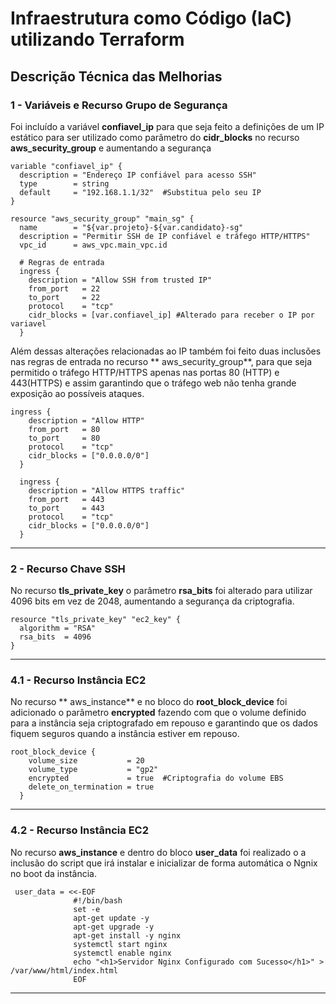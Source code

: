 # Infraestrutura como Código (IaC) utilizando Terraform

## Descrição Técnica das Melhorias

### 1 - Variáveis e Recurso Grupo de Segurança
Foi incluído a variável **confiavel_ip** para que seja feito a definições de um IP estático para ser utilizado como parâmetro do **cidr_blocks** no recurso **aws_security_group** e aumentando a segurança 

    variable "confiavel_ip" {
      description = "Endereço IP confiável para acesso SSH"
      type        = string
      default     = "192.168.1.1/32"  #Substitua pelo seu IP
    }

    resource "aws_security_group" "main_sg" {
      name        = "${var.projeto}-${var.candidato}-sg"
      description = "Permitir SSH de IP confiável e tráfego HTTP/HTTPS"
      vpc_id      = aws_vpc.main_vpc.id
    
      # Regras de entrada
      ingress {
        description = "Allow SSH from trusted IP"
        from_port   = 22
        to_port     = 22
        protocol    = "tcp"
        cidr_blocks = [var.confiavel_ip] #Alterado para receber o IP por variavel
      }

Além dessas alterações relacionadas ao IP também foi feito duas inclusões nas regras de entrada no recurso ** aws_security_group**, para que seja permitido o tráfego HTTP/HTTPS apenas nas portas 80 (HTTP) e 443(HTTPS) e assim garantindo que o tráfego web não tenha grande exposição ao possíveis ataques.

    ingress {
        description = "Allow HTTP"
        from_port   = 80
        to_port     = 80
        protocol    = "tcp"
        cidr_blocks = ["0.0.0.0/0"]
      }
      
      ingress {
        description = "Allow HTTPS traffic"
        from_port   = 443
        to_port     = 443
        protocol    = "tcp"
        cidr_blocks = ["0.0.0.0/0"]
      }

---
### 2 - Recurso Chave SSH
No recurso **tls_private_key** o parâmetro **rsa_bits** foi alterado para utilizar 4096 bits em vez de 2048, aumentando a segurança da criptografia.

    resource "tls_private_key" "ec2_key" {
      algorithm = "RSA"
      rsa_bits  = 4096
    }

---
### 4.1 - Recurso Instância EC2

No recurso ** aws_instance** e no bloco do **root_block_device**  foi adicionado o parâmetro **encrypted** fazendo com que o volume definido para a instância seja criptografado em repouso e garantindo que os dados fiquem seguros quando a instância estiver em repouso.

    root_block_device {
        volume_size           = 20
        volume_type           = "gp2"
        encrypted             = true  #Criptografia do volume EBS
        delete_on_termination = true
      }

---
### 4.2 - Recurso Instância EC2
No recurso **aws_instance** e dentro do bloco **user_data** foi realizado o a inclusão do script que irá instalar e inicializar de forma automática o Ngnix no boot da instância.

     user_data = <<-EOF
                  #!/bin/bash
                  set -e
                  apt-get update -y
                  apt-get upgrade -y
                  apt-get install -y nginx
                  systemctl start nginx
                  systemctl enable nginx
                  echo "<h1>Servidor Nginx Configurado com Sucesso</h1>" > /var/www/html/index.html
                  EOF


---
